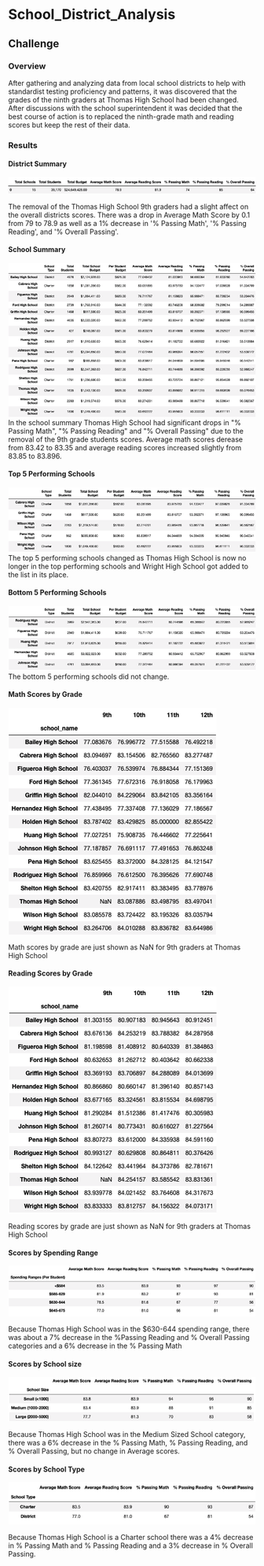 # School_District_Analysis
## Challenge

### Overview
After gathering and analyzing data from local school districts to help with standardist testing proficiency and patterns, it was discovered that the grades of the ninth graders at Thomas High School had been changed. After discussions with the school superintendent it was decided that the best course of action is to replaced the ninth-grade math and reading scores but keep the rest of their data. 

### Results
#### District Summary
![](Output/District_Summary.png)

The removal of the Thomas High School 9th graders had a slight affect on the overall districts scores. There was a drop in Average Math Score by 0.1 from 79 to 78.9 as well as a 1% decrease in '% Passing Math', '% Passing Reading', and '% Overall Passing'.

#### School Summary
![](Output/School_Summary.png)
In the school summary Thomas High School had significant drops in "% Passing Math", "% Passing Reading" and "% Overall Passing" due to the removal of the 9th grade students scores. Average math scores derease from 83.42 to 83.35 and average reading scores increased slightly from 83.85 to 83.896.

#### Top 5 Performing Schools
![](Output/Top_Performing_Schools.png)
The top 5 performing schools changed as Thomas High School is now no longer in the top performing schools and Wright High School got added to the list in its place.

#### Bottom 5 Performing Schools
![](Output/Bottom_Performing_Schools.png)
The bottom 5 performing schools did not change.

#### Math Scores by Grade
![](Output/Math_Scores_by_Grade.png)

Math scores by grade are just shown as NaN for 9th graders at Thomas High School 

#### Reading Scores by Grade
![](Output/Reading_Scores_by_Grade.png)

Reading scores by grade are just shown as NaN for 9th graders at Thomas High School 

#### Scores by Spending Range
![](Output/Scores_by_Spending_Range.png)

Because Thomas High School was in the $630-644 spending range, there was about a 7% decrease in the %Passing Reading and % Overall Passing categories and a 6% decrease in the % Passing Math

#### Scores by School size
![](Output/Scores_by_School_Size.png)

Because Thomas High School was in the Medium Sized School category, there was a 6% decrease in the % Passing Math, % Passing Reading, and % Overall Passing, but no change in Average scores.

#### Scores by School Type
![](Output/Scores_by_School_Type.png)

Because Thomas High School is a Charter school there was a 4% decrease in % Passing Math and % Passing Reading and a 3% decrease in % Overall Passing.
